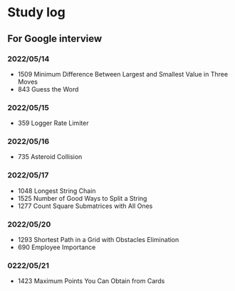 # Study log

## For Google interview

### 2022/05/14

- 1509 Minimum Difference Between Largest and Smallest Value in Three Moves
- 843 Guess the Word

### 2022/05/15

- 359 Logger Rate Limiter
  
### 2022/05/16

- 735 Asteroid Collision

### 2022/05/17

- 1048 Longest String Chain
- 1525 Number of Good Ways to Split a String
- 1277 Count Square Submatrices with All Ones
  
### 2022/05/20

- 1293 Shortest Path in a Grid with Obstacles Elimination
- 690 Employee Importance

### 0222/05/21

- 1423 Maximum Points You Can Obtain from Cards